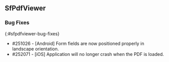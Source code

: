 ## SfPdfViewer

### Bug Fixes
{:#sfpdfviewer-bug-fixes}

* \#251026 - [Android] Form fields are now positioned properly in landscape orientation.
* \#252071 - [iOS] Application will no longer crash when the PDF is loaded. 